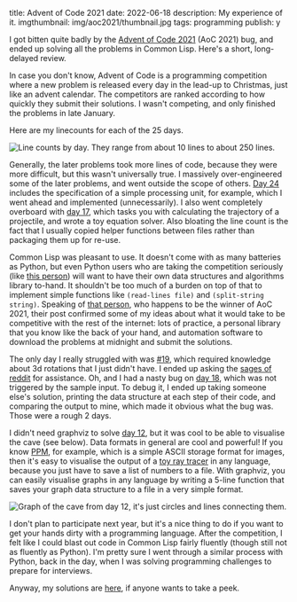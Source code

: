 title: Advent of Code 2021
date: 2022-06-18
description: My experience of it.
imgthumbnail: img/aoc2021/thumbnail.jpg
tags: programming
publish: y

I got bitten quite badly by the [Advent of Code 2021](https://adventofcode.com/2021) (AoC 2021) bug, and ended up solving all the problems in Common Lisp. Here's a short, long-delayed review.

In case you don't know, Advent of Code is a programming competition where a new problem is released every day in the lead-up to Christmas, just like an advent calendar. The competitors are ranked according to how quickly they submit their solutions. I wasn't competing, and only finished the problems in late January.

Here are my linecounts for each of the 25 days.

<img src="{{ url_for('static', filename='img/aoc2021/linecount.png') }}"
     alt="Line counts by day. They range from about 10 lines to about 250 lines."
     class="centered">

Generally, the later problems took more lines of code, because they were more difficult, but this wasn't universally true. I massively over-engineered some of the later problems, and went outside the scope of others. [Day 24](https://adventofcode.com/2021/day/24) includes the specification of a simple processing unit, for example, which I went ahead and implemented (unnecessarily). I also went completely overboard with [day 17](https://adventofcode.com/2021/day/17), which tasks you with calculating the trajectory of a projectile, and wrote a toy equation solver. Also bloating the line count is the fact that I usually copied helper functions between files rather than packaging them up for re-use.

Common Lisp was pleasant to use. It doesn't come with as many batteries as Python, but even Python users who are taking the competition seriously (like [this person](https://blog.vero.site/post/advent-leaderboard)) will want to have their own data structures and algorithms library to-hand. It shouldn't be too much of a burden on top of that to implement simple functions like `(read-lines file)` and `(split-string string)`. Speaking of [that person](https://blog.vero.site/post/advent-leaderboard), who happens to be the winner of AoC 2021, their post confirmed some of my ideas about what it would take to be competitive with the rest of the internet: lots of practice, a personal library that you know like the back of your hand, and automation software to download the problems at midnight and submit the solutions.

The only day I really struggled with was [#19](https://adventofcode.com/2021/day/19), which required knowledge about 3d rotations that I just didn't have. I ended up asking the [sages of reddit](https://www.reddit.com/r/adventofcode/comments/s83n99/2021_day_19common_lisp_is_my_algorithm_wrong_or/) for assistance. Oh, and I had a nasty bug on [day 18](https://adventofcode.com/2021/day/18), which was not triggered by the sample input. To debug it, I ended up taking someone else's solution, printing the data structure at each step of their code, and comparing the output to mine, which made it obvious what the bug was. Those were a rough 2 days.

I didn't need graphviz to solve [day 12](https://adventofcode.com/2021/day/12), but it was cool to be able to visualise the cave (see below). Data formats in general are cool and powerful! If you know [PPM](https://en.wikipedia.org/wiki/Netpbm#PPM_example), for example, which is a simple ASCII storage format for images, then it's easy to visualise the output of a [toy ray tracer](https://raytracing.github.io/) in any language, because you just have to save a list of numbers to a file. With graphviz, you can easily visualise graphs in any language by writing a 5-line function that saves your graph data structure to a file in a very simple format.

<img src="{{ url_for('static', filename='img/aoc2021/graph.svg') }}"
     alt="Graph of the cave from day 12, it's just circles and lines connecting them."
     class="centered">

I don't plan to participate next year, but it's a nice thing to do if you want to get your hands dirty with a programming language. After the competition, I felt like I could blast out code in Common Lisp fairly fluently (though still not as fluently as Python). I'm pretty sure I went through a similar process with Python, back in the day, when I was solving programming challenges to prepare for interviews.

Anyway, my solutions are [here](https://github.com/Kevinpgalligan/advent-of-code-2021), if anyone wants to take a peek.
